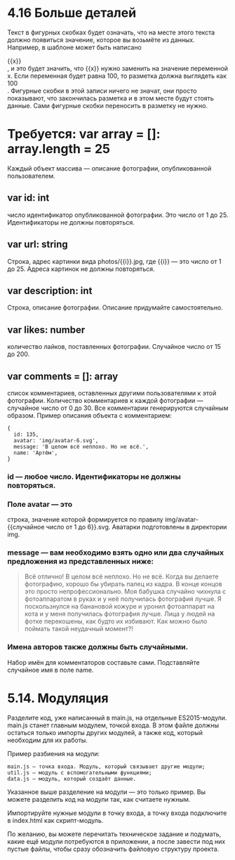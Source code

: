 # 4.16 Больше деталей
Текст в фигурных скобках будет означать, что на месте этого текста должно появиться значение, которое вы возьмёте из данных. Например, в шаблоне может быть написано <div>{{x}}</div>, и это будет значить, что {{x}} нужно заменить на значение переменной x. Если переменная будет равна 100, то разметка должна выглядеть как <div>100</div>. Фигурные скобки в этой записи ничего не значат, они просто показывают, что закончилась разметка и в этом месте будут стоять данные. Сами фигурные скобки переносить в разметку не нужно.

# Требуется: var array = []: array.length = 25
Каждый объект массива — описание фотографии, опубликованной пользователем.

## var id: int
число идентификатор опубликованной фотографии. Это число от 1 до 25. Идентификаторы не должны повторяться.

## var url: string
Строка, адрес картинки вида photos/{{i}}.jpg, где {{i}} — это число от 1 до 25. Адреса картинок не должны повторяться.

## var description: int
Строка, описание фотографии. Описание придумайте самостоятельно.

## var likes: number
количество лайков, поставленных фотографии. Случайное число от 15 до 200.

## var comments = []: array
список комментариев, оставленных другими пользователями к этой фотографии. Количество комментариев к каждой фотографии — случайное число от 0 до 30. Все комментарии генерируются случайным образом. Пример описания объекта с комментарием:
```
{
  id: 135,
  avatar: 'img/avatar-6.svg',
  message: 'В целом всё неплохо. Но не всё.',
  name: 'Артём',
}
```

### id — любое число. Идентификаторы не должны повторяться.

### Поле avatar — это
строка, значение которой формируется по правилу img/avatar-{{случайное число от 1 до 6}}.svg. Аватарки подготовлены в директории img.

### message — вам необходимо взять одно или два случайных предложения из представленных ниже:

> Всё отлично!
> В целом всё неплохо. Но не всё.
> Когда вы делаете фотографию, хорошо бы убирать палец из кадра. В конце концов это просто непрофессионально.
> Моя бабушка случайно чихнула с фотоаппаратом в руках и у неё получилась фотография лучше.
> Я поскользнулся на банановой кожуре и уронил фотоаппарат на кота и у меня получилась фотография лучше.
> Лица у людей на фотке перекошены, как будто их избивают. Как можно было поймать такой неудачный момент?!

### Имена авторов также должны быть случайными.
Набор имён для комментаторов составьте сами. Подставляйте случайное имя в поле name.



# 5.14. Модуляция

Разделите код, уже написанный в main.js, на отдельные ES2015-модули. main.js станет главным модулем, точкой входа. В этом файле должны остаться только импорты других модулей, а также код, который необходим для их работы.

Пример разбиения на модули:
```
main.js — точка входа. Модуль, который связывает другие модули;
util.js — модуль с вспомогательными функциями;
data.js — модуль, который создаёт данные.
```
Указанное выше разделение на модули — это только пример. Вы можете разделить код на модули так, как считаете нужным.

Импортируйте нужные модули в точку входа, а точку входа подключите в index.html как скрипт-модуль.

По желанию, вы можете перечитать техническое задание и подумать, какие ещё модули потребуются в приложении, а после завести под них пустые файлы, чтобы сразу обозначить файловую структуру проекта.
